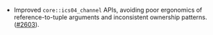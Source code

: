 *   Improved `core::ics04_channel` APIs, avoiding poor ergonomics of
    reference-to-tuple arguments and inconsistent ownership patterns.
    ([#2603](https://github.com/informalsystems/ibc-rs/pull/2603)).
